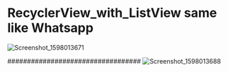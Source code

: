 # RecyclerView_with_ListView same like Whatsapp

![Screenshot_1598013671](https://user-images.githubusercontent.com/42833421/90901733-02ad0500-e3e9-11ea-906a-a828ed046d36.png)


##################################
![Screenshot_1598013688](https://user-images.githubusercontent.com/42833421/90901849-2c662c00-e3e9-11ea-8bb1-0e5cad38b4fe.png)
